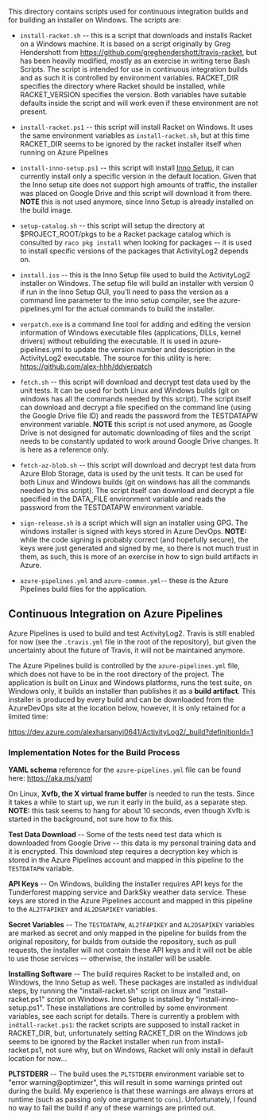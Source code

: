 This directory contains scripts used for continuous integration builds and for
building an installer on Windows.  The scripts are:

* `install-racket.sh` -- this is a script that downloads and installs Racket
  on a Windows machine.  It is based on a script originally by Greg
  Hendershott from https://github.com/greghendershott/travis-racket, but has
  been heavily modified, mostly as an exercise in writing terse Bash Scripts.
  The script is intended for use in continuous integration builds and as such
  it is controlled by environment variables.  RACKET_DIR specifies the
  directory where Racket should be installed, while RACKET_VERSION specifies
  the version.  Both variables have suitable defaults inside the script and
  will work even if these environment are not present.

* `install-racket.ps1` -- this script will install Racket on Windows.  It uses
  the same environment variables as `install-racket.sh`, but at this time
  RACKET_DIR seems to be ignored by the racket installer itself when running
  on Azure Pipelines

* `install-inno-setup.ps1` -- this script will install [Inno
  Setup](http://www.jrsoftware.org/isinfo.php), it can currently install only
  a specific version in the default location.  Given that the Inno setup site
  does not support high amounts of traffic, the installer was placed on Google
  Drive and this script will download it from there.  **NOTE** this is not
  used anymore, since Inno Setup is already installed on the build image.

* `setup-catalog.sh` -- this script will setup the directory at
  $PROJECT_ROOT/pkgs to be a Racket package catalog which is consulted by
  `raco pkg install` when looking for packages -- it is used to install
  specific versions of the packages that ActivityLog2 depends on.

* `install.iss` -- this is the Inno Setup file used to build the ActivityLog2
  installer on Windows.  The setup file will build an installer with version 0
  if run in the Inno Setup GUI, you'll need to pass the version as a command
  line parameter to the inno setup compiler, see the azure-pipelines.yml for
  the actual commands to build the installer.

* `verpatch.exe` is a command line tool for adding and editing the version
  information of Windows executable files (applications, DLLs, kernel drivers)
  without rebuilding the executable.  It is used in azure-pipelines.yml to
  update the version number and description in the ActivityLog2 executable.
  The source for this utility is here: https://github.com/alex-hhh/ddverpatch

* `fetch.sh` -- this script will download and decrypt test data used by the
  unit tests.  It can be used for both Linux and Windows builds (git on
  windows has all the commands needed by this script).  The script itself can
  download and decrypt a file specified on the command line (using the Google
  Drive file ID) and reads the password from the TESTDATAPW environment
  variable.  **NOTE** this script is not used anymore, as Google Drive is not
  designed for automatic downloading of files and the script needs to be
  constantly updated to work around Google Drive changes.  It is here as a
  reference only.

* `fetch-az-blob.sh` -- this script will download and decrypt test data from
  Azure Blob Storage, data is used by the unit tests.  It can be used for both
  Linux and Windows builds (git on windows has all the commands needed by this
  script).  The script itself can download and decrypt a file specified in the
  DATA_FILE environment variable and reads the password from the TESTDATAPW
  environment variable.

* `sign-release.sh` is a script which will sign an installer using GPG.  The
  windows installer is signed with keys stored in Azure DevOps.  **NOTE:**
  while the code signing is probably correct (and hopefully secure), the keys
  were just generated and signed by me, so there is not much trust in them, as
  such, this is more of an exercise in how to sign build artifacts in Azure.

* `azure-pipelines.yml` and `azure-common.yml`-- these is the Azure Pipelines
  build files for the application.

## Continuous Integration on Azure Pipelines

Azure Pipelines is used to build and test ActivityLog2.  Travis is still
enabled for now (see the `.travis.yml` file in the root of the repository),
but given the uncertainty about the future of Travis, it will not be
maintained anymore.

The Azure Pipelines build is controlled by the `azure-pipelines.yml` file,
which does not have to be in the root directory of the project.  The
application is built on Linux and Windows platforms, runs the test suite, on
Windows only, it builds an installer than publishes it as a **build
artifact**.  This installer is produced by every build and can be downloaded
from the AzureDevOps site at the location below, however, it is only retained
for a limited time:

https://dev.azure.com/alexharsanyi0641/ActivityLog2/_build?definitionId=1

### Implementation Notes for the Build Process

**YAML schema** reference for the `azure-pipelines.yml` file can be found
here: https://aka.ms/yaml

On Linux, **Xvfb, the X virtual frame buffer** is needed to run the tests.
Since it takes a while to start up, we run it early in the build, as a
separate step.  **NOTE:** this task seems to hang for about 10 seconds, even
though Xvfb is started in the background, not sure how to fix this.

**Test Data Download** -- Some of the tests need test data which is downloaded
from Google Drive -- this data is my personal training data and it is
encrypted.  This download step requires a decryption key which is stored in
the Azure Pipelines account and mapped in this pipeline to the `TESTDATAPW`
variable.

**API Keys** -- On Windows, building the installer requires API keys for the
Tunderforest mapping service and DarkSky weather data service.  These keys are
stored in the Azure Pipelines account and mapped in this pipeline to the
`AL2TFAPIKEY` and `AL2DSAPIKEY` variables.

**Secret Variables** -- The `TESTDATAPW`, `AL2TFAPIKEY` and `AL2DSAPIKEY`
variables are marked as secret and only mapped in the pipeline for builds from
the original repository, for builds from outside the repository, such as pull
requests, the installer will not contain these API keys and it will not be
able to use those services -- otherwise, the installer will be usable.

**Installing Software** -- The build requires Racket to be installed and, on
Windows, the Inno Setup as well.  These packages are installed as individual
steps, by running the "install-racket.sh" script on linux and
"install-racket.ps1" script on Windows.  Inno Setup is installed by
"install-inno-setup.ps1".  These installations are controlled by some
environment variables, see each script for details.  There is currently a
problem with `indtall-racket.ps1`: the racket scripts are supposed to install
racket in RACKET_DIR, but, unfortunately setting RACKET_DIR on the Windows job
seems to be ignored by the Racket installer when run from install-racket.ps1,
not sure why, but on Windows, Racket will only install in default location for
now...

**PLTSTDERR** -- The build uses the `PLTSTDERR` environment variable set to
"error warning@optimizer", this will result in some warnings printed out
during the build.  My experience is that these warnings are always errors at
runtime (such as passing only one argument to `cons`).  Unfortunately, I found
no way to fail the build if any of these warnings are printed out.
